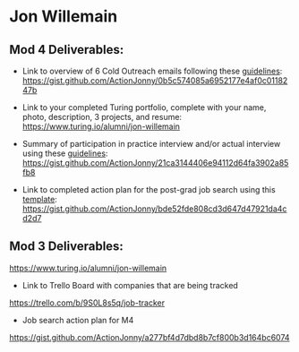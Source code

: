 # Jon Willemain

## Mod 4 Deliverables:
* Link to overview of 6 Cold Outreach emails following these [guidelines](https://github.com/turingschool/career-development-curriculum/blob/master/module_four/cold_outreach_deliverable_guidelines.md):
https://gist.github.com/ActionJonny/0b5c574085a6952177e4af0c0118247b

* Link to your completed Turing portfolio, complete with your name, photo, description, 3 projects, and resume: 
https://www.turing.io/alumni/jon-willemain

* Summary of participation in practice interview and/or actual interview using these [guidelines](https://github.com/turingschool/career-development-curriculum/blob/master/module_four/interview_practice_reflection_guidelines.md):
https://gist.github.com/ActionJonny/21ca3144406e94112d64fa3902a85fb8

* Link to completed action plan for the post-grad job search using this [template](https://github.com/turingschool/career-development-curriculum/blob/master/module_four/post_grad_plan.md):
https://gist.github.com/ActionJonny/bde52fde808cd3d647d47921da4cd2d7

## Mod 3 Deliverables:

https://www.turing.io/alumni/jon-willemain

* Link to Trello Board with companies that are being tracked

https://trello.com/b/9S0L8s5q/job-tracker

* Job search action plan for M4

https://gist.github.com/ActionJonny/a277bf4d7dbd8b7cf800b3d164bc6074
